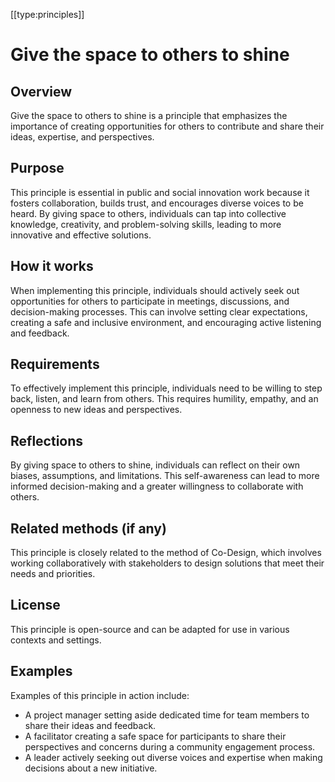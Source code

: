 [[type:principles]]

# Give the space to others to shine

## Overview
Give the space to others to shine is a principle that emphasizes the importance of creating opportunities for others to contribute and share their ideas, expertise, and perspectives.

## Purpose
This principle is essential in public and social innovation work because it fosters collaboration, builds trust, and encourages diverse voices to be heard. By giving space to others, individuals can tap into collective knowledge, creativity, and problem-solving skills, leading to more innovative and effective solutions.

## How it works
When implementing this principle, individuals should actively seek out opportunities for others to participate in meetings, discussions, and decision-making processes. This can involve setting clear expectations, creating a safe and inclusive environment, and encouraging active listening and feedback.

## Requirements
To effectively implement this principle, individuals need to be willing to step back, listen, and learn from others. This requires humility, empathy, and an openness to new ideas and perspectives.

## Reflections
By giving space to others to shine, individuals can reflect on their own biases, assumptions, and limitations. This self-awareness can lead to more informed decision-making and a greater willingness to collaborate with others.

## Related methods (if any)
This principle is closely related to the method of Co-Design, which involves working collaboratively with stakeholders to design solutions that meet their needs and priorities.

## License
This principle is open-source and can be adapted for use in various contexts and settings.

## Examples
Examples of this principle in action include:
* A project manager setting aside dedicated time for team members to share their ideas and feedback.
* A facilitator creating a safe space for participants to share their perspectives and concerns during a community engagement process.
* A leader actively seeking out diverse voices and expertise when making decisions about a new initiative.
